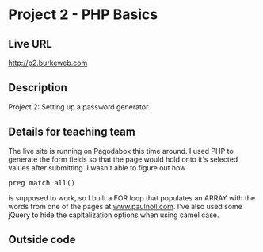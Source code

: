 # Project 2 - PHP Basics

## Live URL
<http://p2.burkeweb.com>

## Description
Project 2: Setting up a password generator.

## Details for teaching team
The live site is running on Pagodabox this time around. 
I used PHP to generate the form fields so that the page would hold onto it's selected values after submitting. 
I wasn't able to figure out how <pre>preg_match_all()</pre> is supposed to work, so I built a FOR loop that populates an ARRAY with the words from one of the pages at www.paulnoll.com. 
I've also used some jQuery to hide the capitalization options when using camel case.

## Outside code
